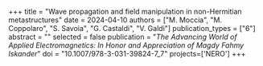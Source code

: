 +++
title = "Wave propagation and field manipulation in non-Hermitian metastructures"
date = 2024-04-10
authors = ["M. Moccia", "M. Coppolaro", "S. Savoia", "G. Castaldi", "V. Galdi"]
publication_types = ["6"]
abstract = ""
selected = false
publication = "*The Advancing World of Applied Electromagnetics: In Honor and Appreciation of Magdy Fahmy Iskander*"
doi = "10.1007/978-3-031-39824-7_7"
projects=['NERO']
+++

